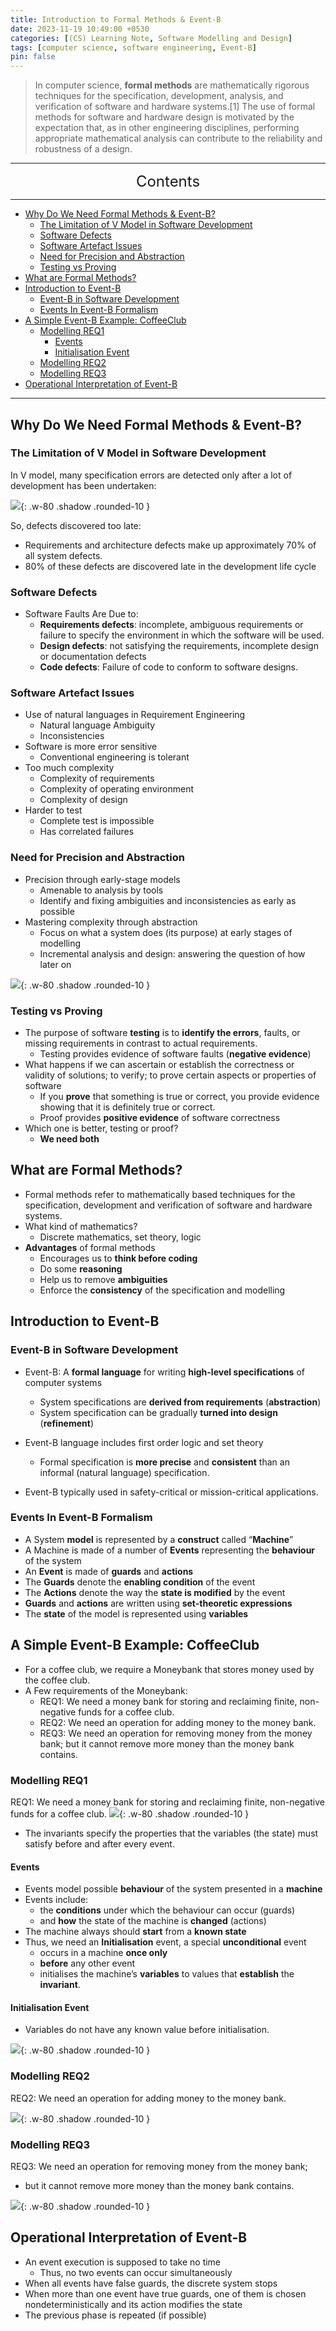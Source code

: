 ```yaml
---
title: Introduction to Formal Methods & Event-B
date: 2023-11-19 10:49:00 +0530
categories: [(CS) Learning Note, Software Modelling and Design]
tags: [computer science, software engineering, Event-B]
pin: false
---
```


> In computer science, **formal methods** are mathematically rigorous techniques for the specification, development, analysis, and verification of software and hardware systems.[1] The use of formal methods for software and hardware design is motivated by the expectation that, as in other engineering disciplines, performing appropriate mathematical analysis can contribute to the reliability and robustness of a design.

---
<center><font size='5'> Contents </font></center>

---

<!-- TOC -->
  * [Why Do We Need Formal Methods & Event-B?](#why-do-we-need-formal-methods--event-b)
    * [The Limitation of V Model in Software Development](#the-limitation-of-v-model-in-software-development)
    * [Software Defects](#software-defects)
    * [Software Artefact Issues](#software-artefact-issues)
    * [Need for Precision and Abstraction](#need-for-precision-and-abstraction)
    * [Testing vs Proving](#testing-vs-proving)
  * [What are Formal Methods?](#what-are-formal-methods)
  * [Introduction to Event-B](#introduction-to-event-b)
    * [Event-B in Software Development](#event-b-in-software-development)
    * [Events In Event-B Formalism](#events-in-event-b-formalism)
  * [A Simple Event-B Example: CoffeeClub](#a-simple-event-b-example-coffeeclub)
    * [Modelling REQ1](#modelling-req1)
      * [Events](#events)
      * [Initialisation Event](#initialisation-event)
    * [Modelling REQ2](#modelling-req2)
    * [Modelling REQ3](#modelling-req3)
  * [Operational Interpretation of Event-B](#operational-interpretation-of-event-b)
<!-- TOC -->

---

## Why Do We Need Formal Methods & Event-B?

### The Limitation of V Model in Software Development

In V model, many specification errors are detected only after a lot of development has been undertaken:

![](https://i.postimg.cc/GtSWrhYT/fm1.png){: .w-80 .shadow .rounded-10 }

So, defects discovered too late:

- Requirements and architecture defects make up approximately 70% of all system defects.
- 80% of these defects are discovered late in the development life cycle

### Software Defects

- Software Faults Are Due to:
  - **Requirements defects**: incomplete, ambiguous requirements or failure to specify the environment in which the software will be used.
  - **Design defects**: not satisfying the requirements, incomplete design or documentation defects
  - **Code defects**: Failure of code to conform to software designs. 

### Software Artefact Issues

- Use of natural languages in Requirement Engineering
  - Natural language Ambiguity
  - Inconsistencies
- Software is more error sensitive
  - Conventional engineering is tolerant
- Too much complexity
  - Complexity of requirements
  - Complexity of operating environment
  - Complexity of design
- Harder to test
  - Complete test is impossible
  - Has correlated failures

### Need for Precision and Abstraction

- Precision through early-stage models
  - Amenable to analysis by tools
  - Identify and fixing ambiguities and inconsistencies as early as possible
- Mastering complexity through abstraction
  - Focus on what a system does (its purpose) at early stages of modelling
  - Incremental analysis and design: answering the question of how later on

![](https://i.postimg.cc/wvdycLWF/fm2.png){: .w-80 .shadow .rounded-10 }


### Testing vs Proving

- The purpose of software **testing** is to **identify the errors**, faults, or missing requirements in contrast to actual requirements.
  - Testing provides evidence of software faults (**negative evidence**)
- What happens if we can ascertain or establish the correctness or validity of solutions; to verify; to prove certain aspects or properties of software
  - If you **prove** that something is true or correct, you provide evidence showing that it is definitely true or correct.
  - Proof provides **positive evidence** of software correctness
- Which one is better, testing or proof?
  - **We need both** 


## What are Formal Methods?

- Formal methods refer to mathematically based techniques for the specification, development and verification of software and hardware systems.
- What kind of mathematics?
  - Discrete mathematics, set theory, logic
- **Advantages** of formal methods
  - Encourages us to **think before coding**
  - Do some **reasoning**
  - Help us to remove **ambiguities**
  - Enforce the **consistency** of the specification and modelling 

## Introduction to Event-B

### Event-B in Software Development

- Event-B: A **formal language** for writing **high-level specifications** of computer systems
  - System specifications are **derived from requirements** (**abstraction**)
  - System specification can be gradually **turned into design** (**refinement**)

- Event-B language includes first order logic and set theory
  - Formal specification is **more precise** and **consistent** than an informal (natural language) specification. 
- Event-B typically used in safety-critical or mission-critical applications.

### Events In Event-B Formalism

- A System **model** is represented by a **construct** called “**Machine**”
- A Machine is made of a number of **Events** representing the **behaviour** of the system
- An **Event** is made of **guards** and **actions**
- The **Guards** denote the **enabling condition** of the event
- The **Actions** denote the way the **state is modified** by the event
- **Guards** and **actions** are written using **set-theoretic expressions**
- The **state** of the model is represented using **variables**

## A Simple Event-B Example: CoffeeClub

- For a coffee club, we require a Moneybank that stores money used by the coffee club.
- A Few requirements of the Moneybank:
  - REQ1: We need a money bank for storing and reclaiming finite, non-negative funds for a coffee club.
  - REQ2: We need an operation for adding money to the money bank.
  - REQ3: We need an operation for removing money from the money bank; but it cannot remove more money than the money bank contains.

### Modelling REQ1

REQ1: We need a money bank for storing and reclaiming finite, non-negative funds for a coffee club.
![](https://i.postimg.cc/Jhv2bG74/fm3.png){: .w-80 .shadow .rounded-10 }

- The invariants specify the properties that the variables (the state) must satisfy before and after every event. 

#### Events

- Events model possible **behaviour** of the system presented in a **machine**
- Events include:
  - the **conditions** under which the behaviour can occur (guards)
  - and **how** the state of the machine is **changed** (actions)
- The machine always should **start** from a **known state**
- Thus, we need an **Initialisation** event, a special **unconditional** event
  - occurs in a machine **once only**
  - **before** any other event
  - initialises the machine’s **variables** to values that **establish** the **invariant**. 

#### Initialisation Event

- Variables do not have any known value before initialisation.

![](https://i.postimg.cc/nLdtNvKF/fm4.png){: .w-80 .shadow .rounded-10 }

### Modelling REQ2

REQ2: We need an operation for adding money to the money bank. 

![](https://i.postimg.cc/yxK4ZvsT/fm5.png){: .w-80 .shadow .rounded-10 }

### Modelling REQ3

REQ3: We need an operation for removing money from the money bank; 
- but it cannot remove more money than the money bank contains.

![](https://i.postimg.cc/xds3HCQp/fm6.png){: .w-80 .shadow .rounded-10 }

## Operational Interpretation of Event-B

- An event execution is supposed to take no time
  - Thus, no two events can occur simultaneously
- When all events have false guards, the discrete system stops
- When more than one event have true guards, one of them is chosen nondeterministically and its action modifies the state
- The previous phase is repeated (if possible)

